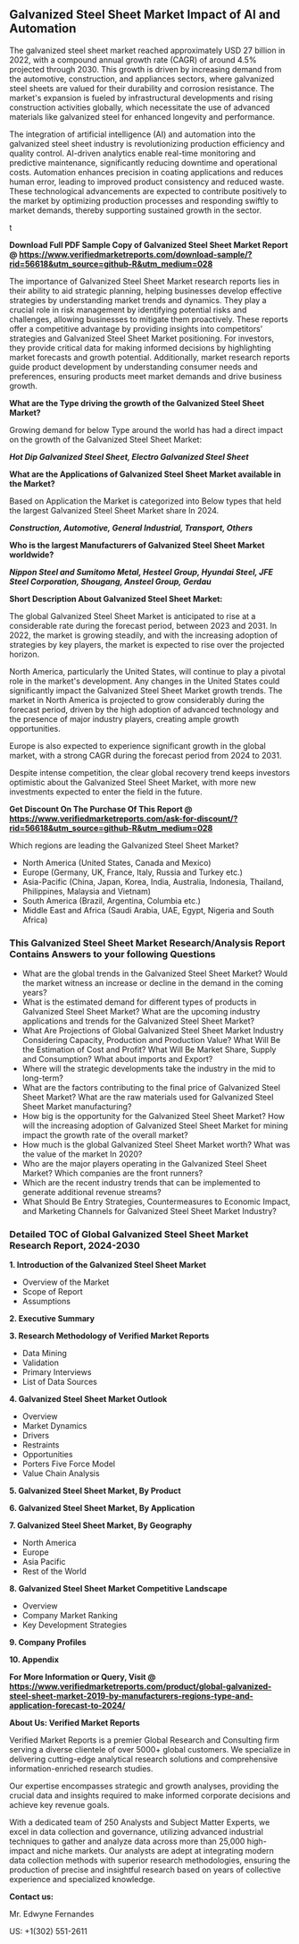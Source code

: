 <h2>Galvanized Steel Sheet Market Impact of AI and Automation</h2><p>The galvanized steel sheet market reached approximately USD 27 billion in 2022, with a compound annual growth rate (CAGR) of around 4.5% projected through 2030. This growth is driven by increasing demand from the automotive, construction, and appliances sectors, where galvanized steel sheets are valued for their durability and corrosion resistance. The market's expansion is fueled by infrastructural developments and rising construction activities globally, which necessitate the use of advanced materials like galvanized steel for enhanced longevity and performance.</p><p>The integration of artificial intelligence (AI) and automation into the galvanized steel sheet industry is revolutionizing production efficiency and quality control. AI-driven analytics enable real-time monitoring and predictive maintenance, significantly reducing downtime and operational costs. Automation enhances precision in coating applications and reduces human error, leading to improved product consistency and reduced waste. These technological advancements are expected to contribute positively to the market by optimizing production processes and responding swiftly to market demands, thereby supporting sustained growth in the sector.</p>t</p><p id="" class=""><strong>Download Full PDF Sample Copy of Galvanized Steel Sheet Market Report @ <a href="https://www.verifiedmarketreports.com/download-sample/?rid=56618&utm_source=github-R&utm_medium=028" target="_blank">https://www.verifiedmarketreports.com/download-sample/?rid=56618&utm_source=github-R&utm_medium=028</a></strong></p><p>The importance of&nbsp;Galvanized Steel Sheet Market research reports lies in their ability to aid strategic planning, helping businesses develop effective strategies by understanding market trends and dynamics. They play a crucial role in risk management by identifying potential risks and challenges, allowing businesses to mitigate them proactively. These reports offer a competitive advantage by providing insights into competitors' strategies and Galvanized Steel Sheet Market positioning. For investors, they provide critical data for making informed decisions by highlighting market forecasts and growth potential. Additionally, market research reports guide product development by understanding consumer needs and preferences, ensuring products meet market demands and drive business growth.</p><p><strong>What are the&nbsp;Type driving the growth of the Galvanized Steel Sheet Market?</strong></p><p id="" class="">Growing demand for below Type around the world has had a direct impact on the growth of the Galvanized Steel Sheet Market:</p><em><strong>Hot Dip Galvanized Steel Sheet, Electro Galvanized Steel Sheet</strong></em></p><strong>What are the&nbsp;Applications&nbsp;of Galvanized Steel Sheet Market available in the Market?</strong></p><p id="" class="">Based on Application the Market is categorized into Below types that held the largest Galvanized Steel Sheet Market share In 2024.</p><em><strong>Construction, Automotive, General Industrial, Transport, Others</strong></em></p><strong>Who is the largest Manufacturers of Galvanized Steel Sheet Market worldwide?</strong></p><p><em><strong>Nippon Steel and Sumitomo Metal, Hesteel Group, Hyundai Steel, JFE Steel Corporation, Shougang, Ansteel Group, Gerdau</strong></em></p><p id="" class=""><strong>Short Description About Galvanized Steel Sheet Market:</strong></p><p>The global Galvanized Steel Sheet Market is anticipated to rise at a considerable rate during the forecast period, between 2023 and 2031. In 2022, the market is growing steadily, and with the increasing adoption of strategies by key players, the market is expected to rise over the projected horizon.</p><p>North America, particularly the United States, will continue to play a pivotal role in the market's development. Any changes in the United States could significantly impact the Galvanized Steel Sheet Market growth trends. The market in North America is projected to grow considerably during the forecast period, driven by the high adoption of advanced technology and the presence of major industry players, creating ample growth opportunities.</p><p>Europe is also expected to experience significant growth in the global market, with a strong CAGR during the forecast period from 2024 to 2031.</p><p>Despite intense competition, the clear global recovery trend keeps investors optimistic about the Galvanized Steel Sheet Market, with more new investments expected to enter the field in the future.</p><p id="" class=""><strong>Get Discount On The Purchase Of This Report @ <a href="https://www.verifiedmarketreports.com/ask-for-discount/?rid=56618&utm_source=github-R&utm_medium=028" target="_blank">https://www.verifiedmarketreports.com/ask-for-discount/?rid=56618&utm_source=github-R&utm_medium=028</a></strong></p>Which regions are leading the Galvanized Steel Sheet Market?</p><ul><li>North America (United States, Canada and Mexico)</li><li>Europe (Germany, UK, France, Italy, Russia and Turkey etc.)</li><li>Asia-Pacific (China, Japan, Korea, India, Australia, Indonesia, Thailand, Philippines, Malaysia and Vietnam)</li><li>South America (Brazil, Argentina, Columbia etc.)</li><li>Middle East and Africa (Saudi Arabia, UAE, Egypt, Nigeria and South Africa)</li></ul><h3 id="" class="">This Galvanized Steel Sheet Market Research/Analysis Report Contains Answers to your following Questions</h3><ul><li>What are the global trends in the Galvanized Steel Sheet Market? Would the market witness an increase or decline in the demand in the coming years?</li><li>What is the estimated demand for different types of products in Galvanized Steel Sheet Market? What are the upcoming industry applications and trends for the Galvanized Steel Sheet Market?</li><li>What Are Projections of Global Galvanized Steel Sheet Market Industry Considering Capacity, Production and Production Value? What Will Be the Estimation of Cost and Profit? What Will Be Market Share, Supply and Consumption? What about imports and Export?</li><li>Where will the strategic developments take the industry in the mid to long-term?</li><li>What are the factors contributing to the final price of Galvanized Steel Sheet Market? What are the raw materials used for Galvanized Steel Sheet Market manufacturing?</li><li>How big is the opportunity for the Galvanized Steel Sheet Market? How will the increasing adoption of Galvanized Steel Sheet Market for mining impact the growth rate of the overall market?</li><li>How much is the global Galvanized Steel Sheet Market worth? What was the value of the market In 2020?</li><li>Who are the major players operating in the Galvanized Steel Sheet Market? Which companies are the front runners?</li><li>Which are the recent industry trends that can be implemented to generate additional revenue streams?</li><li>What Should Be Entry Strategies, Countermeasures to Economic Impact, and Marketing Channels for Galvanized Steel Sheet Market Industry?</li></ul><h3 id="" class="">Detailed TOC of Global Galvanized Steel Sheet Market Research Report, 2024-2030</h3><p id="" class=""><strong>1. Introduction of the Galvanized Steel Sheet Market</strong></p><ul><li>Overview of the Market</li><li>Scope of Report</li><li>Assumptions</li></ul><p id="" class=""><strong>2. Executive Summary</strong></p><p id="" class=""><strong>3. Research Methodology of Verified Market Reports</strong></p><ul><li>Data Mining</li><li>Validation</li><li>Primary Interviews</li><li>List of Data Sources</li></ul><p id="" class=""><strong>4. Galvanized Steel Sheet Market Outlook</strong></p><ul><li>Overview</li><li>Market Dynamics</li><li>Drivers</li><li>Restraints</li><li>Opportunities</li><li>Porters Five Force Model</li><li>Value Chain Analysis</li></ul><p id="" class=""><strong>5. Galvanized Steel Sheet Market, By Product</strong></p><p id="" class=""><strong>6. Galvanized Steel Sheet Market, By Application</strong></p><p id="" class=""><strong>7. Galvanized Steel Sheet Market, By Geography</strong></p><ul><li>North America</li><li>Europe</li><li>Asia Pacific</li><li>Rest of the World</li></ul><p id="" class=""><strong>8. Galvanized Steel Sheet Market Competitive Landscape</strong></p><ul><li>Overview</li><li>Company Market Ranking</li><li>Key Development Strategies</li></ul><p id="" class=""><strong>9. Company Profiles</strong></p><p id="" class=""><strong>10. Appendix</strong></p><p id="" class=""><strong>For More Information or Query, Visit @ <a href="https://www.verifiedmarketreports.com/product/global-galvanized-steel-sheet-market-2019-by-manufacturers-regions-type-and-application-forecast-to-2024/" target="_blank">https://www.verifiedmarketreports.com/product/global-galvanized-steel-sheet-market-2019-by-manufacturers-regions-type-and-application-forecast-to-2024/</a></strong></p><p id="" class=""><strong>About Us: Verified Market Reports</strong></p><p id="" class="">Verified Market Reports is a premier Global Research and Consulting firm serving a diverse clientele of over 5000+ global customers. We specialize in delivering cutting-edge analytical research solutions and comprehensive information-enriched research studies.</p><p id="" class="">Our expertise encompasses strategic and growth analyses, providing the crucial data and insights required to make informed corporate decisions and achieve key revenue goals.</p><p id="" class="">With a dedicated team of 250 Analysts and Subject Matter Experts, we excel in data collection and governance, utilizing advanced industrial techniques to gather and analyze data across more than 25,000 high-impact and niche markets. Our analysts are adept at integrating modern data collection methods with superior research methodologies, ensuring the production of precise and insightful research based on years of collective experience and specialized knowledge.</p><p id="" class=""><strong>Contact us:</strong></p><p id="" class="">Mr. Edwyne Fernandes</p><p id="" class="">US: +1(302) 551-2611</p>